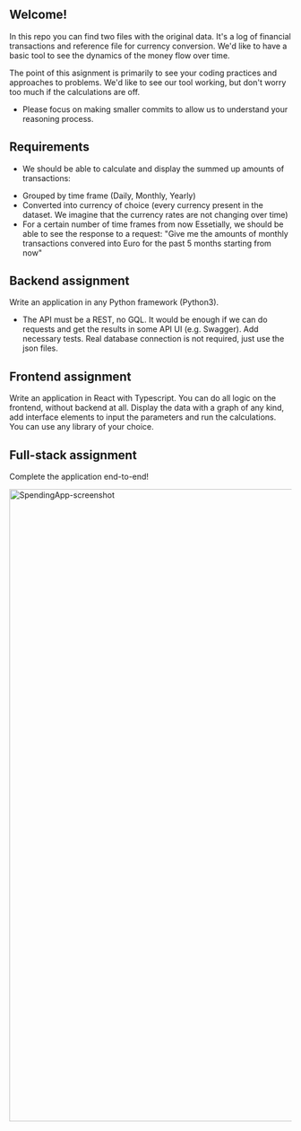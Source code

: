 

## Welcome!

In this repo you can find two files with the original data. It's a log of financial transactions and reference file for currency conversion.
We'd like to have a basic tool to see the dynamics of the money flow over time.

The point of this asignment is primarily to see your coding practices and approaches to problems. We'd like to see our tool working, but don't worry too much if the calculations are off.
* Please focus on making smaller commits to allow us to understand your reasoning process.


## Requirements

- We should be able to calculate and display the summed up amounts of transactions: 
* Grouped by time frame (Daily, Monthly, Yearly)
* Converted into currency of choice (every currency present in the dataset. We imagine that the currency rates are not changing over time)
* For a certain number of time frames from now
Essetially, we should be able to see the response to a request: "Give me the amounts of monthly transactions convered into Euro for the past 5 months starting from now"

## Backend assignment

Write an application in any Python framework (Python3).
* The API must be a REST, no GQL.
It would be enough if we can do requests and get the results in some API UI (e.g. Swagger).
Add necessary tests.
Real database connection is not required, just use the json files.

## Frontend assignment

Write an application in React with Typescript. You can do all logic on the frontend, without backend at all.
Display the data with a graph of any kind, add interface elements to input the parameters and run the calculations.
You can use any library of your choice.

## Full-stack assignment

Complete the application end-to-end!

<img width="1128" alt="SpendingApp-screenshot" src="https://github.com/peterValknut/poli-test/assets/38632117/23a09c61-7308-49d0-89bf-5bb77181427e">





